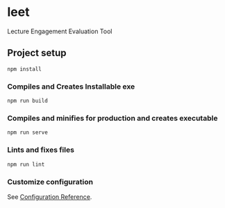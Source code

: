 # leet
Lecture Engagement Evaluation Tool

## Project setup
```
npm install
```

### Compiles and Creates Installable exe
```
npm run build
```

### Compiles and minifies for production and creates executable
```
npm run serve
```

### Lints and fixes files
```
npm run lint
```

### Customize configuration
See [Configuration Reference](https://cli.vuejs.org/config/).
